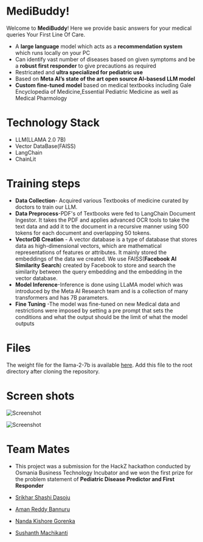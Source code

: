 # MediBuddy!

Welcome to **MediBuddy**! Here we provide basic answers for your medical queries
Your First Line Of Care.

 - A **large language** model which acts as a **recommendation system** which runs locally on your PC
 - Can identify vast number of diseases based on given symptoms and be a **robust first responder** to give precautions as required
 - Restricated and **ultra specialized for pediatric use**
 - Based on **Meta AI’s state of the art open source AI-basesd LLM model**
 - **Custom fine-tuned model** based on medical textbooks including Gale Encyclopedia of Medicine,Essential Pediatric Medicine as well as Medical Pharmology

# Technology Stack

 - LLM(LLAMA 2.0 7B)
 - Vector DataBase(FAISS)
 - LangChain
 - ChainLit

# Training steps

 - **Data Collection**- Acquired various Textbooks of medicine curated by doctors to train our LLM.
 - **Data Preprocess**-PDF's of Textbooks were fed to LangChain Document Ingestor. It takes the PDF and applies advanced OCR tools to take the text data and add it to the document in a recursive manner using 500 tokens for each document and overlapping 50 tokens.
 - **VectorDB Creation** - A vector database is a type of database that stores data as high-dimensional vectors, which are mathematical representations of features or attributes. It mainly stored the embeddings of the data we created. We use FAISS(**Facebook AI Similarity Search**) created by Facebook to store and search the similarity between the query embedding and the embedding in the vector database.
 - **Model Inference**-Inference is done using LLaMA model which was introduced by the Meta AI Research team and is a collection of many transformers and has 7B parameters.
 - **Fine Tuning** -The model was fine-tuned on new Medical data and restrictions were imposed by setting a pre prompt that sets the conditions and what the output should be the limit of what the model outputs

# Files

The weight file for the llama-2-7b is available [here](https://huggingface.co/TheBloke/Llama-2-7B-Chat-GGML/blob/main/llama-2-7b-chat.ggmlv3.q8_0.bin). Add this file to the root directory after cloning the repository.

# Screen shots
![Screenshot](https://user-images.githubusercontent.com/77972976/275280954-1df2a07a-c976-469c-9e22-1ba54604f4c9.png)

![Screenshot](https://user-images.githubusercontent.com/77972976/275281046-c3490306-8640-409f-bfa8-fe9667a829a7.png)

# Team Mates

- This project was a submission for the HackZ hackathon conducted by Osmania Business Technology Incubator and we won the first prize for the problem statement of **Pediatric Disease Predictor and First Responder**

- [Srikhar Shashi Dasoju](https://github.com/srikharshashi)
- [Aman Reddy Bannuru]()
- [Nanda Kishore Gorenka](https://github.com/Nandakishore19)
- [Sushanth Machikanti]()
